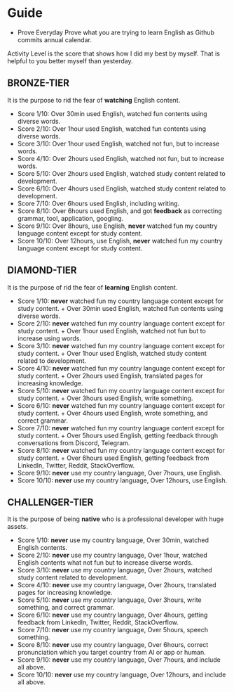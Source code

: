 # Guide 
- Prove 
Everyday Prove what you are trying to learn English as Github commits annual calendar.

Activity Level is the score that shows how I did my best by myself. That is helpful to you better myself than yesterday.

## BRONZE-TIER
It is the purpose to rid the fear of **watching** English content.
- Score 1/10: Over 30min used English, watched fun contents using diverse words.
- Score 2/10: Over 1hour used English, watched fun contents using diverse words.
- Score 3/10: Over 1hour used English, watched not fun, but to increase words.
- Score 4/10: Over 2hours used English, watched not fun, but to increase words.
- Score 5/10: Over 2hours used English, watched study content related to development.
- Score 6/10: Over 4hours used English, watched study content related to development.
- Score 7/10: Over 6hours used English, including writing. 
- Score 8/10: Over 6hours used English, and got **feedback** as correcting grammar, tool, application, googling.
- Score 9/10: Over 8hours, use English,  **never** watched fun my country language content except for study content.
- Score 10/10: Over 12hours, use English, **never** watched fun my country language content except for study content.

## DIAMOND-TIER
It is the purpose of rid the fear of **learning** English content.
- Score 1/10:  **never** watched fun my country language content except for study content. + Over 30min used English, watched fun contents using diverse words.
- Score 2/10: **never** watched fun my country language content except for study content. + Over 1hour used English, watched not fun but to increase using words.
- Score 3/10: **never** watched fun my country language content except for study content. + Over 1hour used English, watched study content related to development.
- Score 4/10: **never** watched fun my country language content except for study content. + Over 2hours used English, translated pages for increasing knowledge.
- Score 5/10: **never** watched fun my country language content except for study content. + Over 3hours used English, write something.
- Score 6/10: **never** watched fun my country language content except for study content. + Over 4hours used English, wrote something, and correct grammar.
- Score 7/10: **never** watched fun my country language content except for study content. + Over 5hours used English, getting feedback through conversations from Discord, Telegram.
- Score 8/10: **never** watched fun my country language content except for study content. + Over 6hours used English, getting feedback from LinkedIn, Twitter, Reddit, StackOverflow.
- Score 9/10: **never** use my country language, Over 7hours, use English.
- Score 10/10: **never** use my country language, Over 12hours, use English.

## CHALLENGER-TIER
It is the purpose of being **native** who is a professional developer with huge assets.
- Score 1/10: **never** use my country language, Over 30min, watched English contents.
- Score 2/10: **never** use my country language, Over 1hour, watched English contents what not fun but to increase diverse words.
- Score 3/10: **never** use my country language, Over 2hours, watched study content related to development.
- Score 4/10: **never** use my country language, Over 2hours, translated pages for increasing knowledge.
- Score 5/10: **never** use my country language, Over 3hours, write something, and correct grammar.
- Score 6/10: **never** use my country language, Over 4hours, getting feedback from LinkedIn, Twitter, Reddit, StackOverflow.
- Score 7/10: **never** use my country language, Over 5hours, speech something.
- Score 8/10: **never** use my country language, Over 6hours, correct pronunciation which you target country from AI or app or human.
- Score 9/10: **never** use my country language, Over 7hours, and include all above.
- Score 10/10: **never** use my country language, Over 12hours, and include all above.
